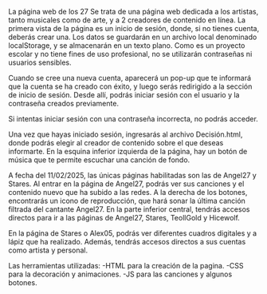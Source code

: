 La página web de los 27
Se trata de una página web dedicada a los artistas, tanto musicales como de arte, y a 2 creadores de contenido en línea. La primera vista de la página es un inicio de sesión, donde, si no tienes cuenta, deberás crear una. Los datos se guardarán en un archivo local denominado localStorage, y se almacenarán en un texto plano. Como es un proyecto escolar y no tiene fines de uso profesional, no se utilizarán contraseñas ni usuarios sensibles.

Cuando se cree una nueva cuenta, aparecerá un pop-up que te informará que la cuenta se ha creado con éxito, y luego serás redirigido a la sección de inicio de sesión. Desde allí, podrás iniciar sesión con el usuario y la contraseña creados previamente.

Si intentas iniciar sesión con una contraseña incorrecta, no podrás acceder.

Una vez que hayas iniciado sesión, ingresarás al archivo Decisión.html, donde podrás elegir al creador de contenido sobre el que deseas informarte. En la esquina inferior izquierda de la página, hay un botón de música que te permite escuchar una canción de fondo.

A fecha del 11/02/2025, las únicas páginas habilitadas son las de Angel27 y Stares. Al entrar en la página de Angel27, podrás ver sus canciones y el contenido nuevo que ha subido a las redes. A la derecha de los botones, encontrarás un icono de reproducción, que hará sonar la última canción filtrada del cantante Angel27. En la parte inferior central, tendrás accesos directos para ir a las páginas de Angel27, Stares, TeollGold y Hicewolf.

En la página de Stares o Alex05, podrás ver diferentes cuadros digitales y a lápiz que ha realizado. Además, tendrás accesos directos a sus cuentas como artista y personal.

Las herramientas utilizadas:
-HTML para la creación de la pagina.
-CSS para la decoración y animaciones.
-JS para las canciones y algunos botones.

